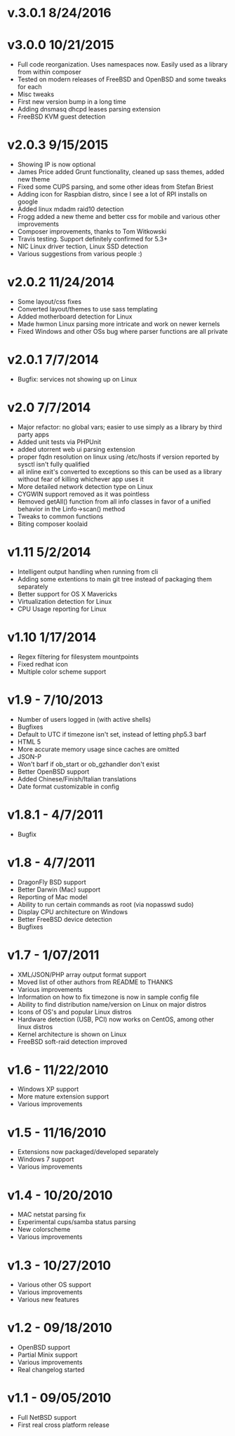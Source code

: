 # v.3.0.1 8/24/2016

# v3.0.0 10/21/2015
 - Full code reorganization. Uses namespaces now. Easily used as a library from within composer
 - Tested on modern releases of FreeBSD and OpenBSD and some tweaks for each
 - Misc tweaks
 - First new version bump in a long time
 - Adding dnsmasq dhcpd leases parsing extension
 - FreeBSD KVM guest detection


# v2.0.3 9/15/2015
 - Showing IP is now optional
 - James Price added Grunt functionality, cleaned up sass themes, added new theme
 - Fixed some CUPS parsing, and some other ideas from Stefan Briest
 - Adding icon for Raspbian distro, since I see a lot of RPI installs on google
 - Added linux mdadm raid10 detection
 - Frogg added a new theme and better css for mobile and various other improvements
 - Composer improvements, thanks to Tom Witkowski
 - Travis testing. Support definitely confirmed for 5.3+
 - NIC Linux driver tection, Linux SSD detection
 - Various suggestions from various people :)


# v2.0.2 11/24/2014
 - Some layout/css fixes
 - Converted layout/themes to use sass templating
 - Added motherboard detection for Linux
 - Made hwmon Linux parsing more intricate and work on newer kernels
 - Fixed Windows and other OSs bug where parser functions are all private


# v2.0.1 7/7/2014
 - Bugfix: services not showing up on Linux


# v2.0 7/7/2014
 - Major refactor: no global vars; easier to use simply as a library by third party apps
 - Added unit tests via PHPUnit
 - added utorrent web ui parsing extension
 - proper fqdn resolution on linux using /etc/hosts if version reported by sysctl isn't fully qualified
 - all inline exit's converted to exceptions so this can be used as a library without fear of killing whichever app uses it
 - More detailed network detection type on Linux
 - CYGWIN support removed as it was pointless
 - Removed getAll() function from all info classes in favor of a unified behavior in the Linfo->scan() method
 - Tweaks to common functions
 - Biting composer koolaid


# v1.11 5/2/2014
 - Intelligent output handling when running from cli
 - Adding some extentions to main git tree instead of packaging them separately
 - Better support for OS X Mavericks
 - Virtualization detection for Linux
 - CPU Usage reporting for Linux


# v1.10 1/17/2014
 - Regex filtering for filesystem mountpoints
 - Fixed redhat icon
 - Multiple color scheme support


# v1.9 - 7/10/2013
 - Number of users logged in (with active shells)
 - Bugfixes
 - Default to UTC if timezone isn't set, instead of letting php5.3 barf
 - HTML 5
 - More accurate memory usage since caches are omitted
 - JSON-P
 - Won't barf if ob_start or ob_gzhandler don't exist
 - Better OpenBSD support
 - Added Chinese/Finish/Italian translations
 - Date format customizable in config


# v1.8.1 - 4/7/2011
 - Bugfix


# v1.8 - 4/7/2011
 - DragonFly BSD support
 - Better Darwin (Mac) support
 - Reporting of Mac model
 - Ability to run certain commands as root (via nopasswd sudo)
 - Display CPU architecture on Windows
 - Better FreeBSD device detection
 - Bugfixes


# v1.7 - 1/07/2011
 - XML/JSON/PHP array output format support
 - Moved list of other authors from README to THANKS
 - Various improvements
 - Information on how to fix timezone is now in sample config file
 - Ability to find distribution name/version on Linux on major distros
 - Icons of OS's and popular Linux distros
 - Hardware detection (USB, PCI) now works on CentOS, among other linux distros
 - Kernel architecture is shown on Linux
 - FreeBSD soft-raid detection improved


# v1.6 - 11/22/2010
 - Windows XP support
 - More mature extension support
 - Various improvements


# v1.5 - 11/16/2010
 - Extensions now packaged/developed separately
 - Windows 7 support
 - Various improvements


# v1.4 - 10/20/2010
 - MAC netstat parsing fix
 - Experimental cups/samba status parsing
 - New colorscheme
 - Various improvements


# v1.3 - 10/27/2010
 - Various other OS support
 - Various improvements
 - Various new features


# v1.2 - 09/18/2010
 - OpenBSD support
 - Partial Minix support
 - Various improvements
 - Real changelog started


# v1.1 - 09/05/2010
 - Full NetBSD support
 - First real cross platform release
